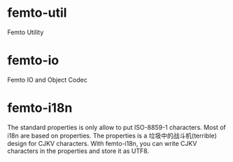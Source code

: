 # femto-util
Femto Utility

# femto-io
Femto IO and Object Codec

# femto-i18n
The standard properties is only allow to put ISO-8859-1 characters.
Most of i18n are based on properties. The properties is a 垃圾中的战斗机(terrible) design for CJKV characters.
With femto-i18n, you can write CJKV characters in the properties and store it as UTF8.

